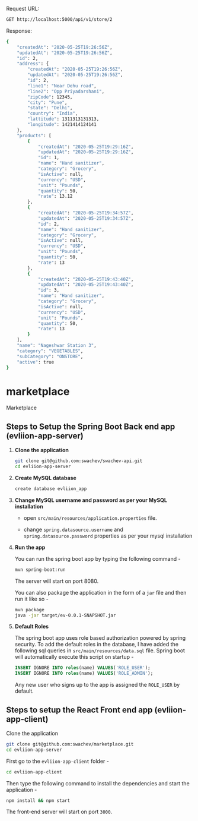 Request URL:
```bash
GET http://localhost:5000/api/v1/store/2
```
Response:
```bash
{
    "createdAt": "2020-05-25T19:26:56Z",
    "updatedAt": "2020-05-25T19:26:56Z",
    "id": 2,
    "address": {
        "createdAt": "2020-05-25T19:26:56Z",
        "updatedAt": "2020-05-25T19:26:56Z",
        "id": 2,
        "line1": "Near Dehu road",
        "line2": "Opp Priyadarshani",
        "zipCode": 12345,
        "city": "Pune",
        "state": "Delhi",
        "country": "India",
        "lattitude": 1311313131313,
        "longitude": 1421414124141
    },
    "products": [
        {
            "createdAt": "2020-05-25T19:29:16Z",
            "updatedAt": "2020-05-25T19:29:16Z",
            "id": 1,
            "name": "Hand sanitizer",
            "category": "Grocery",
            "isActive": null,
            "currency": "USD",
            "unit": "Pounds",
            "quantity": 50,
            "rate": 13.12
        },
        {
            "createdAt": "2020-05-25T19:34:57Z",
            "updatedAt": "2020-05-25T19:34:57Z",
            "id": 2,
            "name": "Hand sanitizer",
            "category": "Grocery",
            "isActive": null,
            "currency": "USD",
            "unit": "Pounds",
            "quantity": 50,
            "rate": 13
        },
        {
            "createdAt": "2020-05-25T19:43:40Z",
            "updatedAt": "2020-05-25T19:43:40Z",
            "id": 3,
            "name": "Hand sanitizer",
            "category": "Grocery",
            "isActive": null,
            "currency": "USD",
            "unit": "Pounds",
            "quantity": 50,
            "rate": 13
        }
    ],
    "name": "Nageshwar Station 3",
    "category": "VEGETABLES",
    "subCategory": "ONSTORE",
    "active": true
}
```
# marketplace
Marketplace

## Steps to Setup the Spring Boot Back end app (evliion-app-server)

1. **Clone the application**

	```bash
	git clone git@github.com:swachev/swachev-api.git
	cd evliion-app-server
	```

2. **Create MySQL database**

	```bash
	create database evliion_app
	```

3. **Change MySQL username and password as per your MySQL installation**

	+ open `src/main/resources/application.properties` file.

	+ change `spring.datasource.username` and `spring.datasource.password` properties as per your mysql installation

4. **Run the app**

	You can run the spring boot app by typing the following command -

	```bash
	mvn spring-boot:run
	```

	The server will start on port 8080.

	You can also package the application in the form of a `jar` file and then run it like so -

	```bash
	mvn package
	java -jar target/ev-0.0.1-SNAPSHOT.jar
	```
5. **Default Roles**
	
	The spring boot app uses role based authorization powered by spring security. To add the default roles in the database, I have added the following sql queries in `src/main/resources/data.sql` file. Spring boot will automatically execute this script on startup -

	```sql
	INSERT IGNORE INTO roles(name) VALUES('ROLE_USER');
	INSERT IGNORE INTO roles(name) VALUES('ROLE_ADMIN');
	```

	Any new user who signs up to the app is assigned the `ROLE_USER` by default.

## Steps to setup the React Front end app (evliion-app-client)

Clone the application

```bash
git clone git@github.com:swachev/marketplace.git
cd evliion-app-server
```

First go to the `evliion-app-client` folder -

```bash
cd evliion-app-client
```

Then type the following command to install the dependencies and start the application -

```bash
npm install && npm start
```

The front-end server will start on port `3000`.
